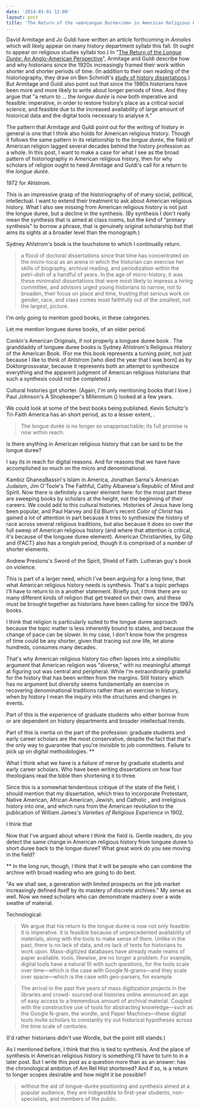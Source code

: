 ```yaml
---
date: '2014-03-01 12:00'
layout: post
title: 'The Return of the <em>Longue Durée</em> in American Religious History'
...
```


David Armitage and Jo Guldi have written an article forthcoming in
*Annales* which will likely appear on many history department syllabi
this fall. (It ought to appear on religious studies syllabi too.) In
"[The Return of the *Longue Durée*: An Anglo-American Perspective][]",
Armitage and Guldi describe how and why historians since the 1920s
increasingly framed their work within shorter and shorter periods of
time. (In addition to their own reading of the historiography, they draw
on Ben Schmidt's [study of history dissertations][].) But Armitage and
Guldi also point out that since the 1980s historians have been more and
more likely to write about longer periods of time. And they argue that
"a return to ... the *longue durée* is now both imperative and feasible:
imperative, in order to restore history’s place as a critical social
science, and feasible due to the increased availability of large amount
of historical data and the digital tools necessary to analyse it."

The pattern that Armitage and Guldi point out for the writing of history
in general is one that I think also holds for American religious
history. Though it follows the same pattern in its relationship to the
*longue durée*, the field of American religion lagged several decades
behind the history profession as a whole. In this post, I want to make a
case for what I see as the broad pattern of historiography in American
religious history, then for why scholars of religion ought to heed
Armitage and Guldi's call for a return to the *longue durée*.

1972 for Ahlstrom.

This is an impressive grasp of the historiography of of many social,
political, intellectual. I want to extend their treatment to ask about
American religious history. What I also see missing from American
religious history is not just the longue duree, but a decline in the
synthesis. (By synthesis I don't really mean the synthesis that is aimed
at class rooms, but the kind of "primary synthesis" to borrow a phrase,
that is genuinely original scholarship but that aims its sights at a
broader level than the monograph.)

Sydney Ahlstrom's book is the touchstone to which I continually return.

> a flood of doctoral dissertations since that time has concentrated on
> the micro-local as an arena in which the historian can exercise her
> skills of biography, archival reading, and periodization within the
> petri-dish of a handful of years. In the age of micro-history, it was
> these minimalist dissertations that were most likely to impress a
> hiring committee, and advisors urged young historians to narrow, not
> to broaden, their focus on place and time, trusting that serious work
> on gender, race, and class comes most faithfully out of the smallest,
> not the largest, picture.

I'm only going to mention good books, in these categories.

Let me mention longuee duree books, of an older period.

Conkin's American Originals, if not properly a longuee duree book . The
granddaddy of longuee duree books is Sydney Ahlstrom's Religious History
of the American Book. (For me this book represents a turning point, not
just because I like to think of Ahlstrom [who died the year that I was
born] as by Doktorgrossvatar, because it represents both an attempt to
synthesize everything and the apparent judgment of American religious
historians that such a synthesis could not be completed.)

Cultural histories got shorter. (Again, I'm only mentioning books that I
love.) Paul Johnson's A Shopkeeper's Millennium () looked at a few
years.

We could look at some of the best books being published. Kevin Schultz's
Tri-Faith America has an short period, as to a lesser extent, .

> The longue durée is no longer so unapproachable; its full promise is
> now within reach.

Is there anything in American religious history that can be said to be
the longue duree?

I say its in reach for digital reasons. And for reasons that we have
have accomplished so much on the micro and denominational.

Kambiz GhaneaBassiri's Islam in America, Jonathan Sarna's American
Judaism, Jim O'Toole's The Faithful, Cathy Albanese's Republic of Mind
and Spirit. Now there is definitely a career element here: for the most
part these are sweeping books by scholars at the height, not the
beginning of their careers. We could add to this cultural histories.
Histories of Jesus have long been popular, and Paul Harvey and Ed Blum's
recent *Color of Christ* has gained a lot of attention in part because
it tries to synthesize the history of race across several religious
traditions, but also because it does so over the full sweep of American
religious history (and where that attention is critical, it's because of
the longuee duree element). American Christianities, by Gilip and {FACT}
also has a longish period, though it is comprised of a number of shorter
elements.

Andrew Prestons's Sword of the Spirit, Shield of Faith. Lutheran guy's
book on violence.

This is part of a larger need, which I've been arguing for a long time,
that what American religious history needs is synthesis. That's a topic
perhaps I'll have to return to in a another statement. Briefly put, I
think there are so many different kinds of religion that get treated on
their own, and these must be brought together as historians have been
calling for since the 1997s books.

I think that religion is particularly suited to the longue duree
approach because the topic matter is less inherently bound to states,
and because the change of pace can be slower. In my case, I don't know
how the progress of time could be any shorter, given that tracing out
one life, let alone hundreds, consumes many decades.

That's why American religious history too often lapses into a
simplisitic argument that American religion was "diverse," with no
meaningful attempt at figuring out was central and peripheral. While I'm
extraordinarily grateful for the history that has been written from the
margins. Still history which has no argument but diversity seems
fundamentally an exercise in recovering denominational traditions rather
than an exercise in history, when by history I mean the inquiry into the
structures and changes in events.

Part of this is the experience of graduate students who either borrow
from or are dependent on history departments and broader intellectual
trends.

Part of this is inertia on the part of the profession: graduate students
and early career scholars are the most conservative, despite the fact
that that's the only way to guarantee that you're invisible to job
committees. Failure to pick up on digital methodologies. \*\*

What I think what we have is a failure of nerve by graduate students and
early career scholars. Who have been writing dissertations on how four
theologians read the bible then shortening it to three.

Since this is a somewhat tendentious critique of the state of the field,
I should mention that my dissertation, which tries to incorporate
Protestant, Native American, African American, Jewish, and Catholic ,
and irreligious history into one, and which runs from the American
revolution to the publication of William James's *Varieties of Religious
Experience* in 1902.

I think that

Now that I've argued about where I think the field is. Gentle readers,
do you detect the same change in American religious history from longuee
duree to short duree back to the longue duree? What great work do you
see moving in the field?

\*\* In the long run, though, I think that it will be people who can
combine the archive with broad reading who are going to do best.

"As we shall see, a generation with limited prospects on the job market
increasingly defined itself by its mastery of discrete archives." My
sense as well. Now we need scholars who can demonstrate mastery over a
wide swathe of material.

Technological:

> We argue that his return to the longue durée is now not only feasible:
> it is imperative. It is feasible because of unprecedented availability
> of materials, along with the tools to make sense of them. Unlike in
> the past, there is no lack of data, and no lack of texts for
> historians to work upon. Mass-digitized databases have already made
> reams of paper available. tools, likewise, are no longer a problem.
> For example, digital tools have a natural fit with such questions, for
> the tools scale over time—which is the case with Google N-grams—and
> they scale over space—which is the case with geo-parsers, for example.

> The arrival in the past five years of mass digitization projects in
> the libraries and crowd- sourced oral histories online announced an
> age of easy access to a tremendous amount of archival material.
> Coupled with the constructive use of tools for abstracting
> knowledge—such as the Google N-gram, the wordle, and Paper
> Machines—these digital tools invite scholars to constantly try out
> historical hypotheses across the time scale of centuries.

(I'd rather historians didn't use Wordle, but the point still stands.)

As I mentioned before, I think that this is tied to synthesis. And the
place of synthesis in American religious history is something I'll have
to turn to in a later post. But I write this post as a question more
than as an answer: has the chronological ambition of Am Rel Hist
shortened? And if so, is a return to longer scopes desirable and how
might it be possible?

> without the aid of longue-durée positioning and synthesis aimed at a
> popular audience, they are indigestible to first-year students,
> non-specialists, and members of the public.

  [The Return of the *Longue Durée*: An Anglo-American Perspective]: http://scholar.harvard.edu/armitage/publications/return-longue-dur%C3%A9e
  [study of history dissertations]: http://sappingattention.blogspot.com/2013/05/what-years-do-historians-write-about.html
